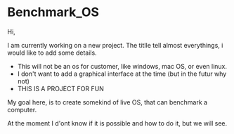 # Benchmark_OS


Hi, 


I am currently working on a new project. The titlle tell almost everythings, i would like to add some details.


- This will not be an os for customer, like windows, mac OS, or even linux.
- I don't want to add a graphical interface at the time (but in the futur why not)
- THIS IS A PROJECT FOR FUN

My goal here, is to create somekind of live OS, that can benchmark a computer.


At the moment I d'ont know if it is possible and how to do it, but we will see.
